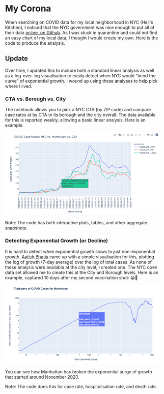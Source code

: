 # My Corona
When searching on COVID data for my local neighborhood in NYC (Hell's Kitchen), I noticed that the NYC government was nice enough to put all of their data [online, on Github](https://github.com/nychealth/coronavirus-data). As I was stuck in quarantine and could not find an easy chart of my local data, I thought I would create my own. Here is the code to produce the analysis.

## Update
Over time, I updated this to include both a standard linear analysis as well as a log-over-log visualisation to easily detect when NYC would "bend the curve" of exponential growth. I wound up using these analyses to help pick where I lived.

### CTA vs. Borough vs. City
The notebook allows you to pick a NYC CTA (by ZIP code) and compare case rates at by CTA to its borough and the city overall. The data available for this is reported weekly, allowing a basic linear analysis. Here is an example:

![CTA](https://github.com/JimHaughwout/my_corona/blob/main/example-linear-CTA-trajectory.png)

Note: The code has both interactive plots, tables, and other aggregate snapshots.

### Detecting Exponential Growth (or Decline)
It is hard to detect when exponential growth slows to just non-exponential growth. [Aatish Bhatia](https://aatishb.com/covidtrends/) came up with a simple visualisation for this, plotting the log of growth (7-day average) over the log of total cases. As none of these analysis were available at the city level, I created one. The NYC open data set allowed me to create this at the City and Borough levels. Here is an example, captured 10 days after my second vaccination shot: 😀💉

![exponential](https://github.com/JimHaughwout/my_corona/blob/main/example-log-log-trajectory.png)

You can see how Manhattan has broken the exponential surge of growth that started around November 2020.

Note: The code does this for case rate, hospitalisation rate, and death rate. 
